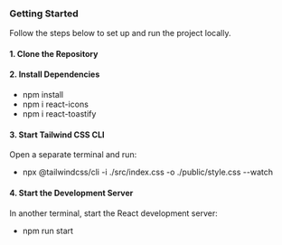 ### Getting Started
 Follow the steps below to set up and run the project locally.
 #### 1. Clone the Repository
 #### 2. Install Dependencies
 * npm install
 * npm i react-icons
 * npm i react-toastify
 #### 3. Start Tailwind CSS CLI
 Open a separate terminal and run:
 * npx @tailwindcss/cli -i ./src/index.css -o ./public/style.css --watch
 #### 4. Start the Development Server
 In another terminal, start the React development server:
 * npm run start